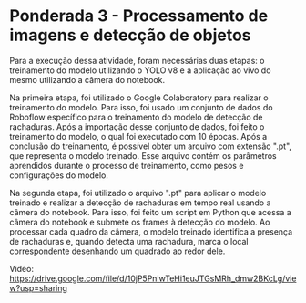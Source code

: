 # Ponderada 3 - Processamento de imagens e detecção de objetos

Para a execução dessa atividade, foram necessárias duas etapas: o treinamento do modelo utilizando o YOLO v8 e a aplicação ao vivo do mesmo utilizando a câmera do notebook.

Na primeira etapa, foi utilizado o Google Colaboratory para realizar o treinamento do modelo. Para isso, foi usado um conjunto de dados do Roboflow específico para o treinamento do modelo de detecção de rachaduras. Após a importação desse conjunto de dados, foi feito o treinamento do modelo, o qual foi executado com 10 épocas. Após a conclusão do treinamento, é possível obter um arquivo com extensão ".pt", que representa o modelo treinado. Esse arquivo contém os parâmetros aprendidos durante o processo de treinamento, como pesos e configurações do modelo.

Na segunda etapa, foi utilizado o arquivo ".pt" para aplicar o modelo treinado e realizar a detecção de rachaduras em tempo real usando a câmera do notebook. Para isso, foi feito um script em Python que acessa a câmera do notebook e submete os frames à detecção do modelo. Ao processar cada quadro da câmera, o modelo treinado identifica a presença de rachaduras e, quando detecta uma rachadura, marca o local correspondente desenhando um quadrado ao redor dele. 
 
 Video: https://drive.google.com/file/d/10jP5PniwTeHi1euJTGsMRh_dmw2BKcLg/view?usp=sharing
